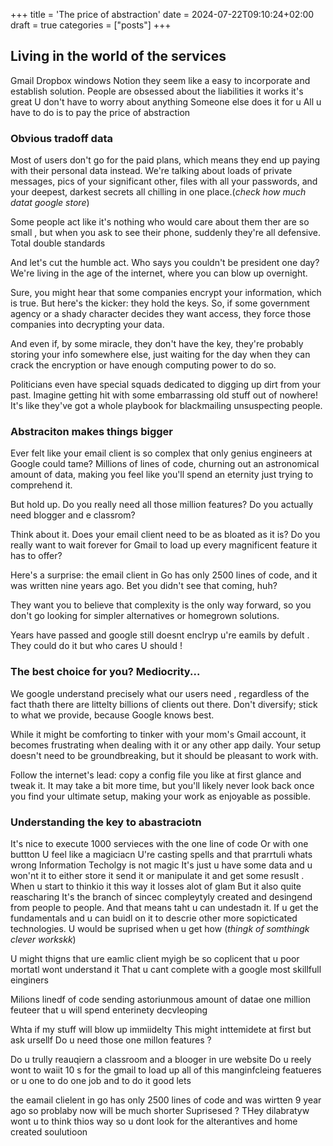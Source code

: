 +++
title = 'The price of abstraction'
date = 2024-07-22T09:10:24+02:00
draft = true
categories = ["posts"]
+++

##  Living in the world of the services 
Gmail  Dropbox windows  Notion they seem like a easy to 
incorporate and establish solution. 
People  are obsessed about  the liabilities 
it works it's great 
U don't have to worry about anything 
Someone else does it for u 
All u have to do is to pay the price of abstraction 

### Obvious tradoff data 

 Most of users don't go for the paid plans, which means they end up paying with their personal data instead. 
 We're talking about loads of private messages, pics of your significant other, files with all your passwords, and your deepest, darkest secrets all chilling in one place.(*check how much datat google store*)

Some people act like it's nothing
who would care about them ther are so small , but when you ask to see their phone, suddenly they're all defensive. Total double standards

And let's cut the humble act. Who says you couldn't be president one day? We're living in the age of the internet, where you can blow up overnight.

Sure, you might hear that some companies encrypt your information, which is true. But here's the kicker: they hold the keys. So, if some government agency or a shady character decides they want access, they force those companies into decrypting your data.

And even if, by some miracle, they don't have the key, they're probably storing your info somewhere else, just waiting for the day when they can crack the encryption or have enough computing power to do so.

Politicians even have special squads dedicated to digging up dirt from your past. Imagine getting hit with some embarrassing old stuff out of nowhere! It's like they've got a whole playbook for blackmailing unsuspecting people.

###  Abstraciton makes things bigger 

Ever felt like your email client is so complex  that only genius engineers at Google could tame? Millions of lines of code, churning out an astronomical amount of data, making you feel like you'll spend an eternity just trying to comprehend it.

But hold up.
Do you really need all those million features? Do you actually 
need blogger and e classrom? 


Think about it. Does your email client need to be as bloated as it is? Do you really want to wait forever for Gmail to load up every magnificent feature it has to offer?

Here's a surprise: the email client in Go has only 2500 lines of code, and it was written nine years ago. Bet you didn't see that coming, huh?

They want you to believe that complexity is the only way forward, so you don't go looking for simpler alternatives or homegrown solutions.
 
Years have passed and google still doesnt enclryp u're eamils by defult .
They could do it but who cares
U should !
### The best choice for you? Mediocrity...


We google understand precisely what our users need , regardless of the fact thath there are littelty billions of clients   out there. 
Don't diversify; stick to what we provide, because Google knows best.

While it might be comforting to tinker with your mom's Gmail account, it becomes frustrating when dealing with it or any other app daily. Your setup doesn't need to be groundbreaking, but it should be pleasant to work with.

Follow the internet's lead: copy a config file you like at first glance and tweak it. It may take a bit more time, but you'll likely never look back once you find your ultimate setup, making your work as enjoyable as possible.
### Understanding the key to abastraciotn
It's nice to execute 1000 servieces with the one line of code 
Or with one buttton 
U feel like a magiciacn 
U're casting spells and that prarrtuli whats wrong 
Information Techolgy is not magic
It's just u have some data and u won'nt it to either store it send it or manipulate it  and get some resuslt .
When u start to thinkio it this way it losses alot of glam 
But it also  quite reascharing 
It's the branch of sincec compleytyly created and desingend from people to people.
And that means taht u can undestadn it.
If u get the fundamentals and u can buidl on it to descrie other more sopicticated technologies.
U would be suprised when u get how (*thingk of somthingk clever workskk*)














U might thigns that ure eamlic client myigh be so coplicent 
that u poor mortatl wont understand it 
That u cant complete with a google  most skillfull einginers

Milions linedf of code  sending  astoriunmous amount of datae 
one million feuteer that u will spend enterinety decvleoping 

Whta if my stuff will blow up immiidelty 
This might inttemidete at first but ask ursellf 
Do u need those one millon features ?

Do u trully reauqiern a classroom and a blooger in ure website 
Do u reely wont to waiit 10 s for the gmail to load up all of this manginfcleing  featueres  or u one to do one job and to do it good lets 

the eamail clielent in go has only 2500 lines of code and was wirtten 9 year ago so problaby now will be much shorter 
Suprisesed ?
THey dilabratyw wont u to think thios way so u dont look for the alterantives and home created soulutioon





















